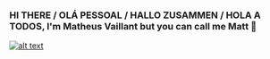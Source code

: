 ### HI THERE / OLÁ PESSOAL / HALLO ZUSAMMEN / HOLA A TODOS, I'm Matheus Vaillant but you can call me Matt 👋

<a target="_blank" href="https://www.linkedin.com/in/matheus-vaillant-03781b11b"> ![alt text](https://img.shields.io/badge/-LinkedIn-0e76a8?style=plastic&logo=linkedIn)</a>
